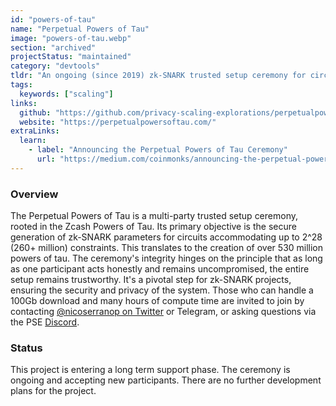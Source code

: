 ```yaml
---
id: "powers-of-tau"
name: "Perpetual Powers of Tau"
image: "powers-of-tau.webp"
section: "archived"
projectStatus: "maintained"
category: "devtools"
tldr: "An ongoing (since 2019) zk-SNARK trusted setup ceremony for circuits up to 2^28 constraints."
tags:
  keywords: ["scaling"]
links:
  github: "https://github.com/privacy-scaling-explorations/perpetualpowersoftau"
  website: "https://perpetualpowersoftau.com/"
extraLinks:
  learn:
    - label: "Announcing the Perpetual Powers of Tau Ceremony"
      url: "https://medium.com/coinmonks/announcing-the-perpetual-powers-of-tau-ceremony-to-benefit-all-zk-snark-projects-c3da86af8377"
---
```


### Overview

The Perpetual Powers of Tau is a multi-party trusted setup ceremony, rooted in the Zcash Powers of Tau. Its primary objective is the secure generation of zk-SNARK parameters for circuits accommodating up to 2^28 (260+ million) constraints. This translates to the creation of over 530 million powers of tau. The ceremony's integrity hinges on the principle that as long as one participant acts honestly and remains uncompromised, the entire setup remains trustworthy. It's a pivotal step for zk-SNARK projects, ensuring the security and privacy of the system. Those who can handle a 100Gb download and many hours of compute time are invited to join by contacting [@nicoserranop on Twitter](https://twitter.com/NicoSerranoP) or Telegram, or asking questions via the PSE [Discord](https://discord.com/invite/sF5CT5rzrR).

### Status

This project is entering a long term support phase. The ceremony is ongoing and accepting new participants. There are no further development plans for the project.
